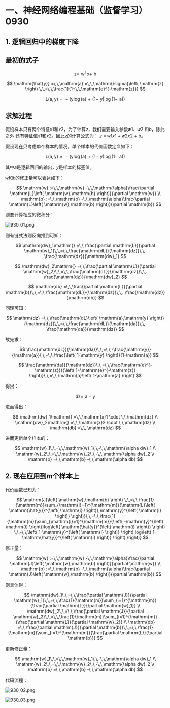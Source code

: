 # 一、神经网络编程基础（监督学习）0930

## 1. 逻辑回归中的梯度下降

## 最初的式子

$$\mathrm{z} =\,\,\mathrm{w}^{\mathrm{T}}\mathrm{x} +\,\,\mathrm{b}$$

$$
\mathrm{\hat{y}} =\,\,\mathrm{a} =\,\,\mathrm{\sigma}\left( \mathrm{z} \right) \,\,=\,\,\frac{1}{1+\,\,\mathrm{e}^{-\mathrm{z}}}
$$
 
$$
\mathrm{L}\left( \mathrm{a},\mathrm{y} \right) \,\,=\,\,-\left( \mathrm{y}\log \left( \mathrm{a} \right) \,\,+\,\,\left( 1 -\,\,\mathrm{y} \right) \log \left( 1 -\,\,\mathrm{a} \right) \right) 
$$


## 求解过程

假设样本只有两个特征𝑥1和𝑥2，为了计算𝑧，我们需要输入参数𝑤1、𝑤2 和𝑏，除此之外
还有特征值𝑥1和𝑥2。因此𝑧的计算公式为： 𝑧 = 𝑤1𝑥1 + 𝑤2𝑥2 + b。

假设现在只考虑单个样本的情况，单个样本的代价函数定义如下：

$$
\mathrm{L}\left( \mathrm{a},\mathrm{y} \right) \,\,=\,\,-\left( \mathrm{y}\log \left( \mathrm{a} \right) \,\,+\,\,\left( 1 -\,\,\mathrm{y} \right) \log \left( 1 -\,\,\mathrm{a} \right) \right) 
$$

其中𝑎是逻辑回归的输出，𝑦是样本的标签值。

𝑤和𝑏的修正量可以表达如下：

$$
\mathrm{w} :=\,\,\mathrm{w} -\,\,\mathrm{\alpha}\frac{\partial \mathrm{L}\left( \mathrm{w},\mathrm{b} \right)}{\partial \mathrm{w}}
\\
\mathrm{b} :=\,\,\mathrm{b} -\,\,\mathrm{\alpha}\frac{\partial \mathrm{L}\left( \mathrm{w},\mathrm{b} \right)}{\partial \mathrm{b}}
$$

则要计算相应的微积分：

![930_01.png](attachment:930_01.png)

则有链式法则反向推到可知：

$$
\mathrm{dw}_1\mathrm{} =\,\,\frac{\partial \mathrm{L}}{\partial \mathrm{w}_1}\,\,=\,\,\frac{\mathrm{dL}}{\mathrm{dz}}\,\,. \frac{\mathrm{dz}}{\mathrm{dw}_1}
$$
  
$$
\mathrm{dw}_2\mathrm{} =\,\,\frac{\partial \mathrm{L}}{\partial \mathrm{w}_2}\,\,=\,\,\frac{\mathrm{dL}}{\mathrm{dz}}\,\,. \frac{\mathrm{dz}}{\mathrm{dw}_2}
$$
  
$$
\mathrm{db} =\,\,\frac{\partial \mathrm{L}}{\partial \mathrm{b}}\,\,=\,\,\frac{\mathrm{dL}}{\mathrm{dz}}\,\,. \frac{\mathrm{dz}}{\mathrm{db}}
$$

同理可知：

$$
\mathrm{dz} =\,\,\frac{\mathrm{dL}\left( \mathrm{a},\mathrm{y} \right)}{\mathrm{dz}}\,\,=\,\,\frac{\mathrm{dL}}{\mathrm{da}}\,\,. \frac{\mathrm{da}}{\mathrm{dz}}
$$


故先求：

$$
\frac{\mathrm{dL}}{\mathrm{da}}\,\,=\,\,-\frac{\mathrm{y}}{\mathrm{a}}\,\,+\,\,\frac{\left( 1-\mathrm{y} \right)}{1-\mathrm{a}}
$$
  
$$
\frac{\mathrm{da}}{\mathrm{dz}}\,\,=\,\,\frac{\mathrm{e}^{-\mathrm{z}}}{\left( 1+\mathrm{e}^{-\mathrm{z}} \right)}\,\,=\,\,\mathrm{a}\left( 1-\mathrm{a} \right) 
$$

得出：

$$
\mathrm{dz} =\,\,\mathrm{a}-\mathrm{y}
$$


进而得出：

$$
\mathrm{dw}_1\mathrm{} =\,\,\mathrm{x}1 \cdot \,\,\mathrm{dz} 
\\
\mathrm{dw}_2\mathrm{} =\,\,\mathrm{x}2 \cdot \,\,\mathrm{dz} 
\\
\mathrm{db} =\,\, \mathrm{dz} 
$$


进而更新单个样本的：

$$
\mathrm{w}_1\,\,=\,\,\mathrm{w}_1\,\,-\,\,\mathrm{\alpha dw}_1
\\
\mathrm{w}_2\,\,=\,\,\mathrm{w}_2\,\,-\,\,\mathrm{\alpha dw}_2
\\
\mathrm{b} =\,\,\mathrm{b} -\,\,\mathrm{\alpha db}
$$

## 2. 现在应用到m个样本上 

代价函数已知为：

$$
\mathrm{J}\left( \mathrm{w},\mathrm{b} \right) \,\,=\,\,\frac{1}{\mathrm{m}}\sum_{\mathrm{i}=1}^{\mathrm{m}}{\mathrm{L}\left( \mathrm{\hat{y}}^{\left( \mathrm{i} \right)},\mathrm{y}^{\left( \mathrm{i} \right)} \right)}\,\,=\,\,\frac{1}{\mathrm{m}}\sum_{\mathrm{i}=1}^{\mathrm{m}}{\left( -\mathrm{y}^{\left( \mathrm{i} \right)}log\left( \mathrm{\hat{y}}^{\left( \mathrm{i} \right)} \right) \,\,-\,\,\left( 1-\mathrm{y}^{\left( \mathrm{i} \right)} \right) log\left( 1-\mathrm{\hat{y}}^{\left( \mathrm{i} \right)} \right) \right)}
$$

修正量：

$$
\mathrm{w} :=\,\,\mathrm{w} -\,\,\mathrm{\alpha}\frac{\partial \mathrm{J}\left( \mathrm{w},\mathrm{b} \right)}{\partial \mathrm{w}}
\\
\mathrm{b} :=\,\,\mathrm{b} -\,\,\mathrm{\alpha}\frac{\partial \mathrm{J}\left( \mathrm{w},\mathrm{b} \right)}{\partial \mathrm{b}}
$$

则具体得：

$$
\mathrm{dw}_1\,\,=\,\,\frac{\partial \mathrm{J}}{\partial \mathrm{w}_1}\,\,=\,\,\frac{1}{\mathrm{m}}\sum_{i=1}^{\mathrm{m}}{\frac{\partial \mathrm{L}}{\partial \mathrm{w}_1}}
\\
\mathrm{dw}_2\,\,=\,\,\frac{\partial \mathrm{J}}{\partial \mathrm{w}_2}\,\,=\,\,\frac{1}{\mathrm{m}}\sum_{i=1}^{\mathrm{m}}{\frac{\partial \mathrm{L}}{\partial \mathrm{w}_2}}
\\
\mathrm{db} =\,\,\frac{\partial \mathrm{J}}{\partial \mathrm{b}}\,\,=\,\,\frac{1}{\mathrm{m}}\sum_{i=1}^{\mathrm{m}}{\frac{\partial \mathrm{L}}{\partial \mathrm{b}}}
$$


更新修正量：

$$
\mathrm{w}_1\,\,=\,\,\mathrm{w}_1\,\,-\,\,\mathrm{\alpha dw}_1
\\
\mathrm{w}_2\,\,=\,\,\mathrm{w}_2\,\,-\,\,\mathrm{\alpha dw}_2
\\
\mathrm{b} =\,\,\mathrm{b} -\,\,\mathrm{\alpha db}
$$

代码流程：

![930_02.png](attachment:930_02.png)

![930_03.png](attachment:930_03.png)

